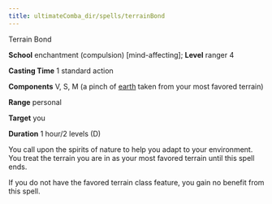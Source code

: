 ```yaml
---
title: ultimateComba_dir/spells/terrainBond
---
```

Terrain Bond

**School** enchantment (compulsion) [mind-affecting]; **Level** ranger 4

**Casting Time** 1 standard action

**Components** V, S, M (a pinch of [earth](monster_dir/creatureTypes#_earth-subtype) taken from your most favored terrain)

**Range** personal

**Target** you

**Duration** 1 hour/2 levels (D)

You call upon the spirits of nature to help you adapt to your environment. You treat the terrain you are in as your most favored terrain until this spell ends.

If you do not have the favored terrain class feature, you gain no benefit from this spell.

